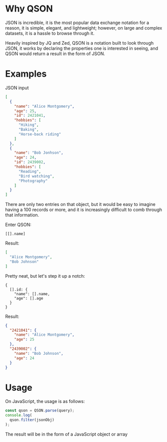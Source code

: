 # Why QSON
JSON is incredible, it is the most popular data exchange notation for a reason, it is simple, elegant, and lightweight; however, on large and complex datasets, it is a hassle to browse through it.

Heavily inspired by JQ and Zed, QSON is a notation built to look through JSON, it works by declaring the properties one is interested in seeing, and QSON would return a result in the form of JSON.

# Examples
JSON input
```json
[
  {
    "name": "Alice Montgomery",
    "age": 25,
    "id": 2421041,
    "hobbies": [
      "Hiking",
      "Baking",
      "Horse-back riding"
    ]
  },
  {
    "name": "Bob Jonhson",
    "age": 24,
    "id": 2439002,
    "hobbies": [
      "Reading",
      "Bird watching",
      "Photography"
    ]
  }
]
```

There are only two entries on that object, but it would be easy to imagine having a 100 records or more, and it is increasingly difficult to comb through that information.

Enter QSON:
```
[[].name]
```

Result:
```json
[
  "Alice Montgomery",
  "Bob Johnson"
]
```

Pretty neat, but let's step it up a notch:
```
{
  [].id: {
    "name": [].name,
    "age": [].age
  }
}
```

Result:
```json
{
  "2421041": {
    "name": "Alice Montgomery",
    "age": 25
  },
  "2439002": {
    "name": "Bob Johnson",
    "age": 24
  }
}
```

# Usage
On JavaScript, the usage is as follows:
```javascript
const qson = QSON.parse(query);
console.log(
  qson.filter(jsonObj)
);
```

The result will be in the form of a JavaScript object or array
